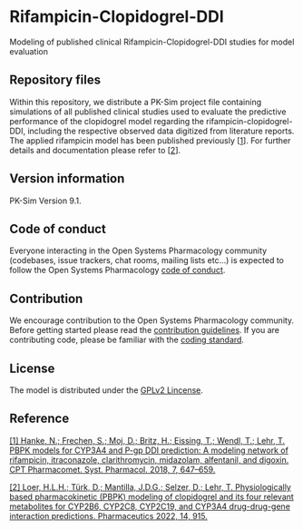 # Rifampicin-Clopidogrel-DDI
Modeling of published clinical Rifampicin-Clopidogrel-DDI studies for model evaluation

## Repository files
Within this repository, we distribute a PK-Sim project file containing simulations of all published clinical studies used to evaluate the predictive performance of the clopidogrel model regarding the rifampicin-clopidogrel-DDI, including the respective observed data digitized from literature reports. The applied rifampicin model has been published previously [[1](https://pubmed.ncbi.nlm.nih.gov/30091221/)]. For further details and documentation please refer to [[2](https://www.mdpi.com/1999-4923/14/5/915)].

## Version information

PK-Sim Version 9.1.


## Code of conduct

Everyone interacting in the Open Systems Pharmacology community (codebases, issue trackers, chat rooms, mailing lists etc...) is expected to follow the Open Systems Pharmacology [code of conduct](https://github.com/Open-Systems-Pharmacology/Suite/blob/master/CODE_OF_CONDUCT.md#contributor-covenant-code-of-conduct).

## Contribution

We encourage contribution to the Open Systems Pharmacology community. Before getting started please read the [contribution guidelines](https://github.com/Open-Systems-Pharmacology/Suite/blob/master/CONTRIBUTING.md#ways-to-contribute). If you are contributing code, please be familiar with the [coding standard](https://github.com/Open-Systems-Pharmacology/Suite/blob/master/CODING_STANDARDS.md#visual-studio-settings).

## License 
The model is distributed under the [GPLv2 Lincense](https://github.com/Open-Systems-Pharmacology/Suite/blob/develop/LICENSE).

## Reference
[[1] Hanke, N.; Frechen, S.; Moj, D.; Britz, H.; Eissing, T.; Wendl, T.; Lehr, T. PBPK models for CYP3A4 and P-gp DDI prediction:
A modeling network of rifampicin, itraconazole, clarithromycin, midazolam, alfentanil, and digoxin. CPT Pharmacomet. Syst.
Pharmacol. 2018, 7, 647–659.](https://pubmed.ncbi.nlm.nih.gov/30091221/)

[[2] Loer, H.L.H.; Türk, D.; Mantilla, J.D.G.; Selzer, D.; Lehr, T. Physiologically based pharmacokinetic (PBPK) modeling of clopidogrel and its four relevant metabolites for CYP2B6, CYP2C8, CYP2C19, and CYP3A4 drug-drug-gene interaction predictions. Pharmaceutics 2022, 14, 915.](https://www.mdpi.com/1999-4923/14/5/915)
